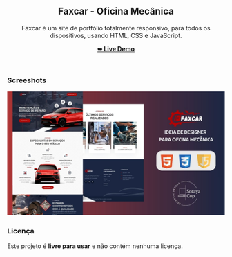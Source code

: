 <div align="center">

<h2 align="center">Faxcar - Oficina Mecânica</h2>

Faxcar é um site de portfólio totalmente responsivo, para todos os dispositivos, usando HTML, CSS e JavaScript.  

<a href="https://github.com/SorayaCop/faxcar.git"><strong>➥ Live Demo</strong></a>

 </div>

<br />
 

### Screeshots

![Fit Food Desktop Demo](./readme-images/desktop-demo.jpg "Desktop Demo")

### Licença

Este projeto é **livre para usar** e não contém nenhuma licença.
